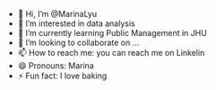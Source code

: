 - 👋 Hi, I’m @MarinaLyu
- 👀 I’m interested in data analysis
- 🌱 I’m currently learning Public Management in JHU
- 💞️ I’m looking to collaborate on ...
- 📫 How to reach me: you can reach me on Linkelin
- 😄 Pronouns: Marina
- ⚡ Fun fact: I love baking

<!---
MarinaLyu/MarinaLyu is a ✨ special ✨ repository because its `README.md` (this file) appears on your GitHub profile.
You can click the Preview link to take a look at your changes.
--->
